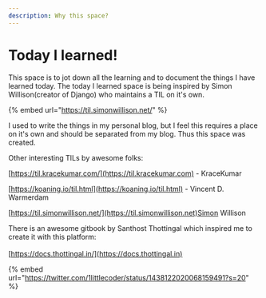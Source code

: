 ```yaml
---
description: Why this space?
---
```


# Today I learned!

This space is to jot down all the learning and to document the things I have learned today. The today I learned space is being inspired by Simon Willison(creator of Django) who maintains a TIL on it's own.

{% embed url="https://til.simonwillison.net/" %}

I used to write the things in my personal blog, but I feel this requires a place on it's own and should be separated from my blog. Thus this space was created.



Other interesting TILs by awesome folks:

[https://til.kracekumar.com/](https://til.kracekumar.com) - KraceKumar

[https://koaning.io/til.html](https://koaning.io/til.html) - Vincent D. Warmerdam

[https://til.simonwillison.net/](https://til.simonwillison.net)Simon Willison



There is an awesome gitbook by Santhost Thottingal which inspired me to create it with this platform:\
\
[https://docs.thottingal.in/](https://docs.thottingal.in)





{% embed url="https://twitter.com/1littlecoder/status/1438122020068159491?s=20" %}

